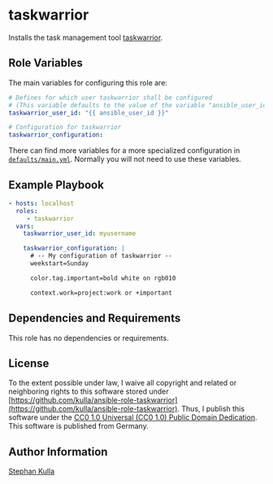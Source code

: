 taskwarrior
===========

Installs the task management tool [taskwarrior](https://taskwarrior.org/).

Role Variables
--------------

The main variables for configuring this role are:

```yaml
# Defines for which user taskwarrior shall be configured
# (This variable defaults to the value of the variable "ansible_user_id")
taskwarrior_user_id: "{{ ansible_user_id }}"

# Configuration for taskwarrior
taskwarrior_configuration:
```

There can find more variables for a more specialized configuration in [`defaults/main.yml`](defaults/main.yml). Normally you will not need to use these variables.

Example Playbook
----------------

```yaml
- hosts: localhost
  roles:
     - taskwarrior
  vars:
    taskwarrior_user_id: myusername

    taskwarrior_configuration: |
      # -- My configuration of taskwarrior --
      weekstart=Sunday

      color.tag.important=bold white on rgb010

      context.work=project:work or +important
```

Dependencies and Requirements
-----------------------------

This role has no dependencies or requirements.

License
-------

To the extent possible under law, I waive all copyright and related or neighboring rights to this software stored under [https://github.com/kulla/ansible-role-taskwarrior](https://github.com/kulla/ansible-role-taskwarrior). Thus, I publish this software under the [CC0 1.0 Universal (CC0 1.0) Public Domain Dedication](https://creativecommons.org/publicdomain/zero/1.0/deed.en). This software is published from Germany.

Author Information
------------------

[Stephan Kulla](http://kulla.me/)
